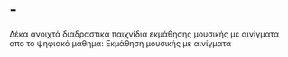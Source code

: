 # -
Δέκα ανοιχτά διαδραστικά παιχνίδια εκμάθησης μουσικής με αινίγματα απο το ψηφιακό μάθημα: Εκμάθηση μουσικής με αινίγματα 
